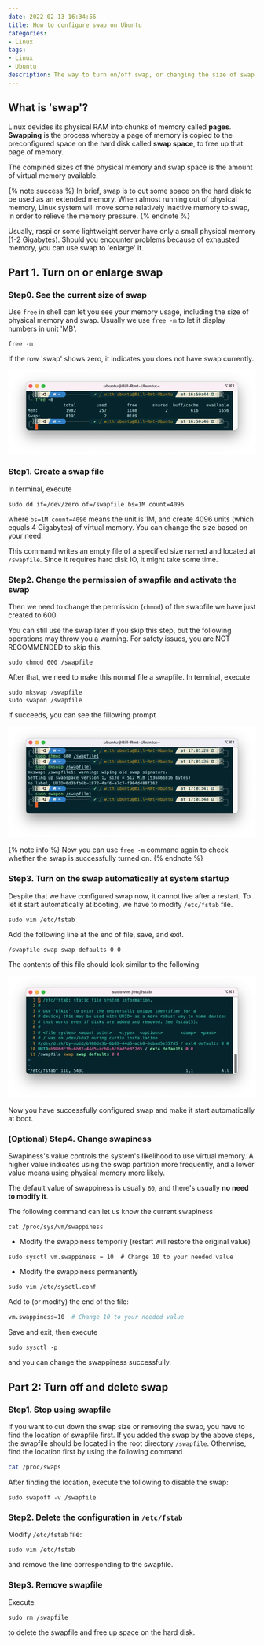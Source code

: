 ```yaml
---
date: 2022-02-13 16:34:56
title: How to configure swap on Ubuntu
categories: 
- Linux
tags: 
- Linux
- Ubuntu 
description: The way to turn on/off swap, or changing the size of swap, on Ubuntu. Other linux distributions are similar.
---
```


## What is 'swap'?

Linux devides its physical RAM into chunks of memory called **pages**. **Swapping** is the process whereby a page of memory is copied to the preconfigured space on the hard disk called **swap space**, to free up that page of memory. 

The compined sizes of the physical memory and swap space is the amount of virtual memory available.

{% note success %}
In brief, swap is to cut some space on the hard disk to be used as an extended memory. When almost running out of physical memory, Linux system will move some relatively inactive memory to swap, in order to relieve the memory pressure.
{% endnote %}

Usually, raspi or some lightweight server have only a small physical memory (1-2 Gigabytes). Should you encounter problems because of exhausted memory, you can use swap to 'enlarge' it.

## Part 1. Turn on or enlarge swap

### Step0. See the current size of swap

Use `free` in shell can let you see your memory usage, including the size of physical memory and swap. Usually we use `free -m` to let it display numbers in unit 'MB'.

```shell
free -m
```

If the row 'swap' shows zero, it indicates you does not have swap currently.

![](18_ubt_swap/free_m_withswap.webp)

### Step1. Create a swap file

In terminal, execute

```shell
sudo dd if=/dev/zero of=/swapfile bs=1M count=4096
```

where `bs=1M count=4096` means the unit is 1M, and create 4096 units (which equals 4 Gigabytes) of virtual memory. You can change the size based on your need. 

This command writes an empty file of a specified size named and located at `/swapfile`. Since it requires hard disk IO, it might take some time.

### Step2. Change the permission of swapfile and activate the swap

Then we need to change the permission (`chmod`) of the swapfile we have just created to 600.

You can still use the swap later if you skip this step, but the following operations may throw you a warning. For safety issues, you are NOT RECOMMENDED to skip this.

```shell
sudo chmod 600 /swapfile
```

After that, we need to make this normal file a swapfile. In terminal, execute

```shell
sudo mkswap /swapfile
sudo swapon /swapfile
```

If succeeds, you can see the fillowing prompt

![](18_ubt_swap/swapon.webp)

{% note info %}
Now you can use `free -m` command again to check whether the swap is successfully turned on.
{% endnote %}


### Step3. Turn on the swap automatically at system startup

Despite that we have configured swap now, it cannot live after a restart. To let it start automatically at booting, we have to modify `/etc/fstab` file.

```shell
sudo vim /etc/fstab
```

Add the following line at the end of file, save, and exit.

```
/swapfile swap swap defaults 0 0
```

The contents of this file should look similar to the following

![/etc/fstab](18_ubt_swap/fstab.webp)

Now you have successfully configured swap and make it start automatically at boot.

### (Optional) Step4. Change swapiness

Swapiness's value controls the system's likelihood to use virtual memory. A higher value indicates using the swap partition more frequently, and a lower value means using physical memory more likely.

The default value of swappiness is usually `60`, and there's usually **no need to modify it**. 

The following command can let us know the current swapiness

```shell
cat /proc/sys/vm/swappiness
```

- Modify the swappiness temporily (restart will restore the original value)

```shell
sudo sysctl vm.swappiness = 10  # Change 10 to your needed value
```

- Modify the swappiness permanently

```shell
sudo vim /etc/sysctl.conf
```

Add to (or modify) the end of the file: 

```sh
vm.swappiness=10  # Change 10 to your needed value
```

Save and exit, then execute

```shell
sudo sysctl -p
```

and you can change the swappiness successfully.

## Part 2: Turn off and delete swap

### Step1. Stop using swapfile

If you want to cut down the swap size or removing the swap, you have to find the location of swapfile first. If you added the swap by the above steps, the swapfile should be located in the root directory `/swapfile`. Otherwise, find the location first by using the following command

```sh
cat /proc/swaps
```

After finding the location, execute the following to disable the swap:

```shell
sudo swapoff -v /swapfile 
```

### Step2. Delete the configuration in `/etc/fstab`

Modify `/etc/fstab` file:

```shell
sudo vim /etc/fstab
```

and remove the line corresponding to the swapfile.

### Step3. Remove swapfile

Execute

```shell
sudo rm /swapfile
```

to delete the swapfile and free up space on the hard disk.
